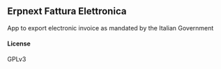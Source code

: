 ## Erpnext Fattura Elettronica

App to export electronic invoice as mandated by the Italian Government

#### License

GPLv3